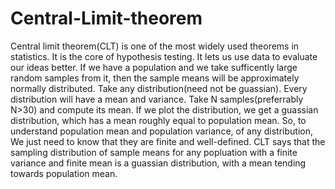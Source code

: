 # Central-Limit-theorem
Central limit theorem(CLT) is one of the most widely used theorems in statistics. It is the core of hypothesis testing. It lets us use data to evaluate our ideas better. If we have a population and we take sufficently large random samples from it, then the sample means will be approximately normally distributed. Take any distribution(need not be guassian). Every distribution will have a mean and variance. Take N samples(preferrably N>30) and compute its mean. If we plot the distribution, we get a guassian distribution, which has a mean roughly equal to population mean. So, to understand population mean and population variance, of any distribution, We just need to know that they are finite and well-defined. CLT says that the sampling distribution of sample means for any popluation with a finite variance and finite mean is a guassian distribution, with a mean tending towards population mean.
